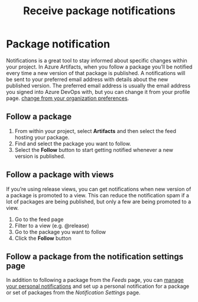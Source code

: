 ﻿---
title: Receive package notifications
description: How to follow a package and get notified every time a new version is published
ms.technology: devops-artifacts
ms.topic: conceptual
ms.date: 07/9/2021
monikerRange: '>= tfs-2017'
---

# Package notification

Notifications is a great tool to stay informed about specific changes within your project. In Azure Artifacts, when you follow a package you’ll be notified every time a new version of that package is published. A notifications will be sent to your preferred email address with details about the new published version. The preferred email address is usually the email address you signed into Azure DevOps with, but you can change it from your profile page. [change from your organization preferences](../../notifications/change-email-address.md).


## Follow a package

1. From within your project, select **Artifacts** and then select the feed hosting your package.
1. Find and select the package you want to follow.
1. Select the **Follow** button to start getting notified whenever a new version is published.

## Follow a package with views

If you’re using release views, you can get notifications when new version of a package is promoted to a view. This can reduce the notification spam if a lot of packages are being published, but only a few are being promoted to a view.

1. Go to the feed page
2. Filter to a view (e.g. @release)
3. Go to the package you want to follow
4. Click the **Follow** button

## Follow a package from the notification settings page

 In addition to following a package from the _Feeds_ page, you can [manage your personal notifications](../../notifications/manage-your-personal-notifications.md) and set up a personal notification for a package or set of packages from the _Notification Settings_ page.